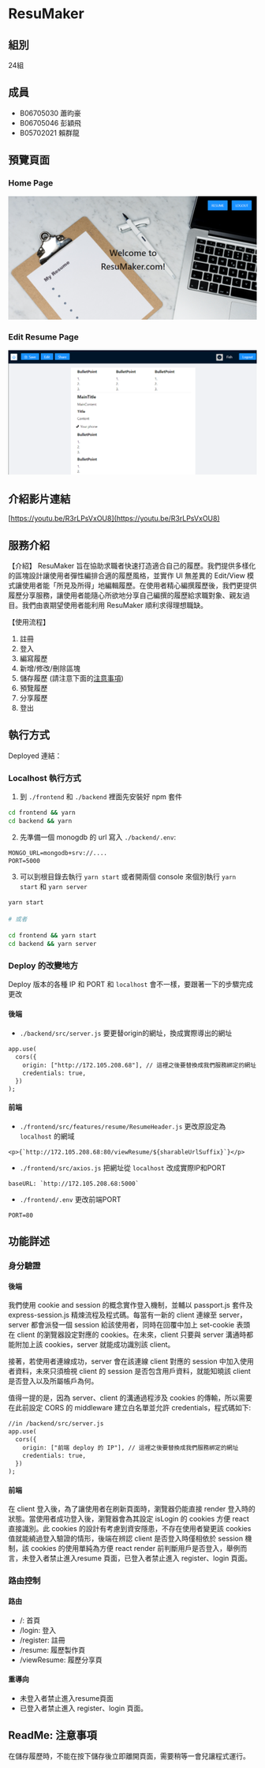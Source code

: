 # ResuMaker
## 組別
24組

## 成員
- B06705030 蕭昀豪
- B06705046 彭穎飛
- B05702021 賴群龍

## 預覽頁面
### Home Page
<a href="https://youtu.be/R3rLPsVxOU8"><img alt="home page" src="./img/homePage.png"></a>

### Edit Resume Page
<a href="https://youtu.be/R3rLPsVxOU8"><img alt="edit resume page" src="./img/resuMaker.png"></a>

## 介紹影片連結
[https://youtu.be/R3rLPsVxOU8](https://youtu.be/R3rLPsVxOU8)

## 服務介紹
【介紹】
ResuMaker 旨在協助求職者快速打造適合自己的履歷。我們提供多樣化的區塊設計讓使用者彈性編排合適的履歷風格，並實作 UI 無差異的 Edit/View 模式讓使用者能「所見及所得」地編輯履歷。在使用者精心編撰履歷後，我們更提供履歷分享服務，讓使用者能隨心所欲地分享自己編撰的履歷給求職對象、親友過目。我們由衷期望使用者能利用 ResuMaker 順利求得理想職缺。

【使用流程】
1. 註冊
1. 登入
1. 編寫履歷
1. 新增/修改/刪除區塊
1. 儲存履歷 (請注意下面的[注意事項](#ReadMe-注意事項))
1. 預覽履歷
1. 分享履歷
1. 登出

## 執行方式

Deployed 連結：

### Localhost 執行方式

1. 到 `./frontend` 和 `./backend` 裡面先安裝好 npm 套件
```bash
cd frontend && yarn
cd backend && yarn
```

2. 先準備一個 monogdb 的 url 寫入 `./backend/.env`:

```
MONGO_URL=mongodb+srv://....
PORT=5000
```

3. 可以到根目錄去執行 `yarn start` 或者開兩個 console 來個別執行 `yarn start` 和 `yarn server`

```bash
yarn start

# 或者

cd frontend && yarn start
cd backend && yarn server
```

### Deploy 的改變地方

Deploy 版本的各種 IP 和 PORT 和 `localhost` 會不一樣，要跟著一下的步驟完成更改

#### 後端

- `./backend/src/server.js` 要更替origin的網址，換成實際導出的網址

```javascript=20
app.use(
  cors({
    origin: ["http://172.105.208.68"], // 這裡之後要替換成我們服務綁定的網址
    credentials: true,
  })
);
```

#### 前端

- `./frontend/src/features/resume/ResumeHeader.js` 更改原設定為`localhost` 的網域

```javascript=128
<p>{`http://172.105.208.68:80/viewResume/${sharableUrlSuffix}`}</p>
```

- `./frontend/src/axios.js` 把網址從 `localhost` 改成實際IP和PORT

```javascript=5
baseURL: `http://172.105.208.68:5000`
```

- `./frontend/.env` 更改前端PORT

```
PORT=80
```


## 功能詳述
### 身分驗證
#### 後端
我們使用 cookie and session 的概念實作登入機制，並輔以 passport.js 套件及 express-session.js 精煉流程及程式碼。每當有一新的 client 連線至 server，server 都會派發一個 session 給該使用者，同時在回覆中加上 set-cookie 表頭在 client 的瀏覽器設定對應的 cookies。在未來，client 只要與 server 溝通時都能附加上該 cookies，server 就能成功識別該 client。

接著，若使用者連線成功，server 會在該連線 client 對應的 session 中加入使用者資料，未來只須檢視 client 的 session 是否包含用戶資料，就能知曉該 client 是否登入以及所屬帳戶為何。

值得一提的是，因為 server、client 的溝通過程涉及 cookies 的傳輸，所以需要在此前設定 CORS 的 middleware 建立白名單並允許 credentials，程式碼如下: 

```javascript=20
//in /backend/src/server.js
app.use(
  cors({
    origin: ["前端 deploy 的 IP"], // 這裡之後要替換成我們服務綁定的網址
    credentials: true,
  })
);
```

#### 前端
在 client 登入後，為了讓使用者在刷新頁面時，瀏覽器仍能直接 render 登入時的狀態。當使用者成功登入後，瀏覽器會為其設定 isLogin 的 cookies 方便 react 直接識別。此 cookies 的設計有考慮到資安隱患，不存在使用者變更該 cookies 值就能繞過登入驗證的情形，後端在辨認 client 是否登入時僅相依於 session 機制，該 cookies 的使用單純為方便 react render 前判斷用戶是否登入，舉例而言，未登入者禁止進入resume 頁面，已登入者禁止進入 register、login 頁面。

### 路由控制
#### 路由
* /: 首頁
* /login: 登入
* /register: 註冊
* /resume: 履歷製作頁
* /viewResume: 履歷分享頁

#### 重導向
* 未登入者禁止進入resume頁面
* 已登入者禁止進入 register、login 頁面。

## ReadMe: 注意事項
在儲存履歷時，不能在按下儲存後立即離開頁面，需要稍等一會兒讓程式運行。